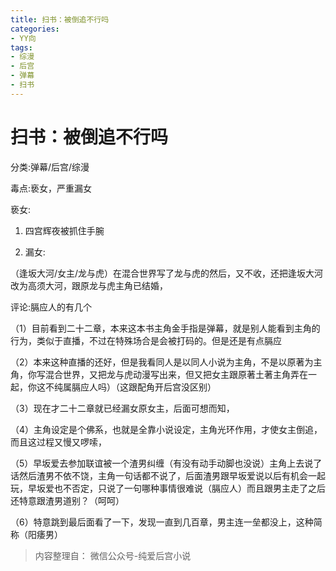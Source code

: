 ```yaml
---
title: 扫书：被倒追不行吗
categories:
- YY向
tags:
- 综漫
- 后宫
- 弹幕
- 扫书
---
```

# 扫书：被倒追不行吗
分类:弹幕/后宫/综漫

毒点:亵女，严重漏女

亵女:

1.  四宫辉夜被抓住手腕

2.  漏女:

（逢坂大河/女主/龙与虎）在混合世界写了龙与虎的然后，又不收，还把逢坂大河改为高须大河，跟原龙与虎主角已结婚，

评论:膈应人的有几个

（1）目前看到二十二章，本来这本书主角金手指是弹幕，就是别人能看到主角的行为，类似于直播，不过在特殊场合是会被打码的。但是还是有点膈应

（2）本来这种直播的还好，但是我看同人是以同人小说为主角，不是以原著为主角，你写混合世界，又把龙与虎动漫写出来，但又把女主跟原著土著主角弄在一起，你这不纯属膈应人吗）（这跟配角开后宫没区别）

（3）现在才二十二章就已经漏女原女主，后面可想而知，

（4）主角设定是个佛系，也就是全靠小说设定，主角光环作用，才使女主倒追，而且这过程又慢又啰嗦，

（5）早坂爱去参加联谊被一个渣男纠缠（有没有动手动脚也没说）主角上去说了话然后渣男不依不饶，主角一句话都不说了，后面渣男跟早坂爱说以后有机会一起玩，早坂爱也不否定，只说了一句哪种事情很难说（膈应人）而且跟男主走了之后还特意跟渣男道别？（呵呵）

（6）特意跳到最后面看了一下，发现一直到几百章，男主连一垒都没上，这种简称（阳痿男）


> 内容整理自： 微信公众号-纯爱后宫小说